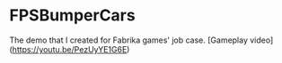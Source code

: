 # FPSBumperCars
The demo that I created for Fabrika games' job case.
[Gameplay video] (https://youtu.be/PezUyYE1G6E)

